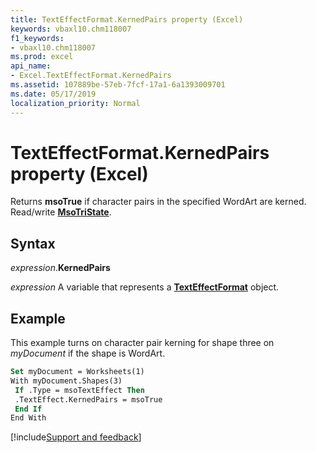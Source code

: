 ```yaml
---
title: TextEffectFormat.KernedPairs property (Excel)
keywords: vbaxl10.chm118007
f1_keywords:
- vbaxl10.chm118007
ms.prod: excel
api_name:
- Excel.TextEffectFormat.KernedPairs
ms.assetid: 107889be-57eb-7fcf-17a1-6a1393009701
ms.date: 05/17/2019
localization_priority: Normal
---
```



# TextEffectFormat.KernedPairs property (Excel)

Returns **msoTrue** if character pairs in the specified WordArt are kerned. Read/write **[MsoTriState](Office.MsoTriState.md)**.


## Syntax

_expression_.**KernedPairs**

_expression_ A variable that represents a **[TextEffectFormat](Excel.TextEffectFormat.md)** object.


## Example

This example turns on character pair kerning for shape three on _myDocument_ if the shape is WordArt.

```vb
Set myDocument = Worksheets(1) 
With myDocument.Shapes(3) 
 If .Type = msoTextEffect Then 
 .TextEffect.KernedPairs = msoTrue 
 End If 
End With
```



[!include[Support and feedback](~/includes/feedback-boilerplate.md)]